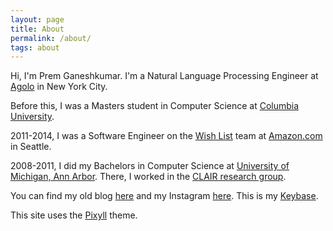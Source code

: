 ```yaml
---
layout: page
title: About
permalink: /about/
tags: about
---
```


Hi, I'm Prem Ganeshkumar. I'm a Natural Language Processing Engineer at [Agolo](http://agolo.com/) in New York City.

Before this, I was a Masters student in Computer Science at [Columbia University](http://www.columbia.edu/).

2011-2014, I was a Software Engineer on the [Wish List](http://amazon.com/wishlist) team at [Amazon.com](http://www.amazon.com/) in Seattle.

2008-2011, I did my Bachelors in Computer Science at [University of Michigan, Ann Arbor](http://umich.edu/). There, I worked in the [CLAIR research group](http://clairlib.org/).

You can find my old blog [here](http://premgane.wordpress.com) and my Instagram [here](http://instagram.com/premtagram). This is my [Keybase](https://keybase.io/pgkr).

This site uses the [Pixyll](https://github.com/johnotander/pixyll) theme.